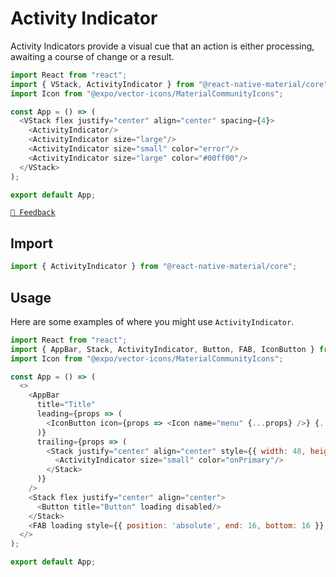 # Activity Indicator

Activity Indicators provide a visual cue that an action is either processing, awaiting a course of change or a result.

```js with-preview
import React from "react";
import { VStack, ActivityIndicator } from "@react-native-material/core";
import Icon from "@expo/vector-icons/MaterialCommunityIcons";

const App = () => (
  <VStack flex justify="center" align="center" spacing={4}>
    <ActivityIndicator/>
    <ActivityIndicator size="large"/>
    <ActivityIndicator size="small" color="error"/>
    <ActivityIndicator size="large" color="#00ff00"/>
  </VStack>
);

export default App;
```

[`💬 Feedback`](https://github.com/yamankatby/react-native-material/labels/component%3A%20ActivityIndicator)

## Import

```js
import { ActivityIndicator } from "@react-native-material/core";
```

## Usage

Here are some examples of where you might use `ActivityIndicator`.

```js with-preview
import React from "react";
import { AppBar, Stack, ActivityIndicator, Button, FAB, IconButton } from "@react-native-material/core";
import Icon from "@expo/vector-icons/MaterialCommunityIcons";

const App = () => (
  <>
    <AppBar
      title="Title"
      leading={props => (
        <IconButton icon={props => <Icon name="menu" {...props} />} {...props} />
      )}
      trailing={props => (
        <Stack justify="center" align="center" style={{ width: 48, height: 48 }}>
          <ActivityIndicator size="small" color="onPrimary"/>
        </Stack>
      )}
    />
    <Stack flex justify="center" align="center">
      <Button title="Button" loading disabled/>
    </Stack>
    <FAB loading style={{ position: 'absolute', end: 16, bottom: 16 }} disabled/>
  </>
);

export default App;
```
